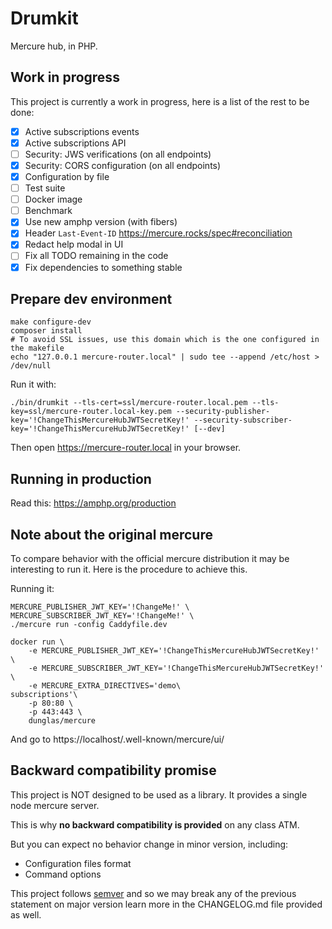 Drumkit
=======

Mercure hub, in PHP.

Work in progress
----------------

This project is currently a work in progress, here is a list of the rest to be done:

- [x] Active subscriptions events
- [x] Active subscriptions API
- [ ] Security: JWS verifications (on all endpoints)
- [x] Security: CORS configuration (on all endpoints)
- [x] Configuration by file
- [ ] Test suite
- [ ] Docker image
- [ ] Benchmark
- [x] Use new amphp version (with fibers)
- [x] Header `Last-Event-ID` https://mercure.rocks/spec#reconciliation
- [x] Redact help modal in UI
- [ ] Fix all TODO remaining in the code
- [x] Fix dependencies to something stable

Prepare dev environment
-----------------------

```
make configure-dev
composer install
# To avoid SSL issues, use this domain which is the one configured in the makefile
echo "127.0.0.1	mercure-router.local" | sudo tee --append /etc/host > /dev/null
```

Run it with:

```
./bin/drumkit --tls-cert=ssl/mercure-router.local.pem --tls-key=ssl/mercure-router.local-key.pem --security-publisher-key='!ChangeThisMercureHubJWTSecretKey!' --security-subscriber-key='!ChangeThisMercureHubJWTSecretKey!' [--dev]
```

Then open https://mercure-router.local in your browser.


Running in production
---------------------

Read this: https://amphp.org/production


Note about the original mercure
-------------------------------

To compare behavior with the official mercure distribution it may be interesting to run it. Here is the
procedure to achieve this.

Running it:

```
MERCURE_PUBLISHER_JWT_KEY='!ChangeMe!' \ 
MERCURE_SUBSCRIBER_JWT_KEY='!ChangeMe!' \
./mercure run -config Caddyfile.dev
```


```
docker run \
    -e MERCURE_PUBLISHER_JWT_KEY='!ChangeThisMercureHubJWTSecretKey!' \
    -e MERCURE_SUBSCRIBER_JWT_KEY='!ChangeThisMercureHubJWTSecretKey!' \
    -e MERCURE_EXTRA_DIRECTIVES='demo\
subscriptions'\
    -p 80:80 \
    -p 443:443 \
    dunglas/mercure
```

And go to https://localhost/.well-known/mercure/ui/

Backward compatibility promise
------------------------------

This project is NOT designed to be used as a library. It provides a single node mercure server.

This is why **no backward compatibility is provided** on any class ATM.

But you can expect no behavior change in minor version, including:
- Configuration files format
- Command options

This project follows [semver](https://semver.org/) and so we may break any of the previous statement on major version
learn more in the CHANGELOG.md file provided as well.
